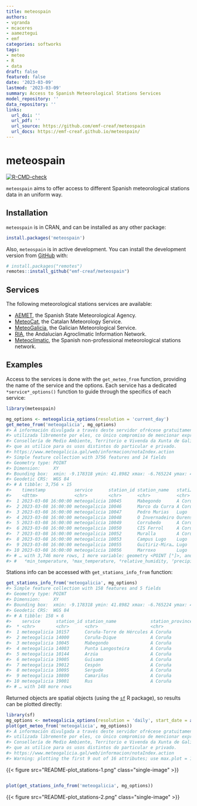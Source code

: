 ```yaml
---
title: meteospain
authors:
- vgranda
- mcaceres
- aameztegui
- emf
categories: softworks
tags:
- meteo
- R
- data
draft: false
featured: false
date: '2023-03-09'
lastmod: '2023-03-09'
summary: Access to Spanish Meteorological Stations Services
model_repository: ''
data_repository: ''
links:
  url_doi: ''
  url_pdf: ''
  url_source: https://github.com/emf-creaf/meteospain
  url_docs: https://emf-creaf.github.io/meteospain/
---
```

# meteospain

[![R-CMD-check](https://github.com/emf-creaf/meteospain/workflows/R-CMD-check/badge.svg)](https://github.com/emf-creaf/meteospain/actions)

`meteospain` aims to offer access to different Spanish meteorological
stations data in an uniform way.

## Installation

`meteospain` is in CRAN, and can be installed as any other package:

``` r
install.packages('meteospain')
```

Also, `meteospain` is in active development. You can install the
development version from [GitHub](https://github.com/) with:

``` r
# install.packages("remotes")
remotes::install_github("emf-creaf/meteospain")
```

## Services

The following meteorological stations services are available:

-   [AEMET](https://www.aemet.es/en/portada), the Spanish State
    Meteorological Agency.
-   [MeteoCat](https://meteo.cat), the Catalan Meteorology Service.
-   [MeteoGalicia](https://www.meteogalicia.gal/web/inicio.action), the
    Galician Meteorological Service.
-   [RIA](https://www.juntadeandalucia.es/agriculturaypesca/ifapa/riaweb/web/),
    the Andalucian Agroclimatic Information Network.
-   [Meteoclimatic](https://www.meteoclimatic.net/), the Spanish
    non-professional meteorological stations network.

## Examples

Access to the services is done with the `get_meteo_from` function,
providing the name of the service and the options. Each service has a
dedicated `*service*_options()` function to guide through the specifics
of each service:

``` r
library(meteospain)

mg_options <- meteogalicia_options(resolution = 'current_day')
get_meteo_from('meteogalicia', mg_options)
#> A información divulgada a través deste servidor ofrécese gratuitamente aos cidadáns para que poida ser 
#> utilizada libremente por eles, co único compromiso de mencionar expresamente a MeteoGalicia e á 
#> Consellería de Medio Ambiente, Territorio e Vivenda da Xunta de Galicia como fonte da mesma cada vez 
#> que as utilice para os usos distintos do particular e privado.
#> https://www.meteogalicia.gal/web/informacion/notaIndex.action
#> Simple feature collection with 3756 features and 14 fields
#> Geometry type: POINT
#> Dimension:     XY
#> Bounding box:  xmin: -9.178318 ymin: 41.8982 xmax: -6.765224 ymax: 43.734
#> Geodetic CRS:  WGS 84
#> # A tibble: 3,756 × 15
#>    timestamp           service      station_id station_name   stati…¹ altit…² tempe…³ min_t…⁴ max_t…⁵ relat…⁶ preci…⁷ wind_…⁸ wind_…⁹ insol…˟
#>    <dttm>              <chr>        <chr>      <chr>          <chr>       [m]    [°C]    [°C]    [°C]     [%] [L/m^2]     [°]   [m/s]     [h]
#>  1 2023-03-08 16:00:00 meteogalicia 10045      Mabegondo      A Coru…      94    16.3    15.8    17.1      88     0.1      NA      NA  0.367 
#>  2 2023-03-08 16:00:00 meteogalicia 10046      Marco da Curra A Coru…     651    11.7    10.8    12.3      88     0.2      NA      NA  0     
#>  3 2023-03-08 16:00:00 meteogalicia 10047      Pedro Murias   Lugo         51    19.4    19.3    19.5      62     0        NA      NA  0.850 
#>  4 2023-03-08 16:00:00 meteogalicia 10048      O Invernadeiro Ourense    1026    10.8    10.8    10.9      91     0        NA      NA  0     
#>  5 2023-03-08 16:00:00 meteogalicia 10049      Corrubedo      A Coru…      30    14.7    14.6    14.8      89     0        NA      NA  0     
#>  6 2023-03-08 16:00:00 meteogalicia 10050      CIS Ferrol     A Coru…      37    16.8    16.7    17.0      70     0        NA      NA  0.467 
#>  7 2023-03-08 16:00:00 meteogalicia 10052      Muralla        A Coru…     661    11.2    11.1    11.2     100     0.3      NA      NA  0     
#>  8 2023-03-08 16:00:00 meteogalicia 10053      Campus Lugo    Lugo        400    15.5    15.3    15.8      68     0        NA      NA  0.867 
#>  9 2023-03-08 16:00:00 meteogalicia 10055      Guitiriz-Mira… Lugo        684    12.1    11.8    12.3      86     0        NA      NA  0.15  
#> 10 2023-03-08 16:00:00 meteogalicia 10056      Marroxo        Lugo        645    13.2    12.9    13.9      90     0        NA      NA  0.0333
#> # … with 3,746 more rows, 1 more variable: geometry <POINT [°]>, and abbreviated variable names ¹​station_province, ²​altitude, ³​temperature,
#> #   ⁴​min_temperature, ⁵​max_temperature, ⁶​relative_humidity, ⁷​precipitation, ⁸​wind_direction, ⁹​wind_speed, ˟​insolation
```

Stations info can be accessed with `get_stations_info_from` function:

``` r
get_stations_info_from('meteogalicia', mg_options)
#> Simple feature collection with 158 features and 5 fields
#> Geometry type: POINT
#> Dimension:     XY
#> Bounding box:  xmin: -9.178318 ymin: 41.8982 xmax: -6.765224 ymax: 43.7383
#> Geodetic CRS:  WGS 84
#> # A tibble: 158 × 6
#>    service      station_id station_name             station_province altitude             geometry
#>  * <chr>        <chr>      <chr>                    <chr>                 [m]          <POINT [°]>
#>  1 meteogalicia 10157      Coruña-Torre de Hércules A Coruña               21 (-8.409202 43.38276)
#>  2 meteogalicia 14000      Coruña-Dique             A Coruña                5 (-8.374706 43.36506)
#>  3 meteogalicia 10045      Mabegondo                A Coruña               94 (-8.262225 43.24137)
#>  4 meteogalicia 14003      Punta Langosteira        A Coruña                5 (-8.531179 43.34723)
#>  5 meteogalicia 10144      Arzúa                    A Coruña              362  (-8.17469 42.93196)
#>  6 meteogalicia 19005      Guísamo                  A Coruña              175 (-8.276487 43.30799)
#>  7 meteogalicia 19012      Cespón                   A Coruña               59 (-8.854571 42.67466)
#>  8 meteogalicia 10095      Sergude                  A Coruña              231 (-8.461246 42.82283)
#>  9 meteogalicia 10800      Camariñas                A Coruña                5 (-9.178318 43.12445)
#> 10 meteogalicia 19001      Rus                      A Coruña              134 (-8.685357 43.15616)
#> # … with 148 more rows
```

Returned objects are spatial objects (using the
[`sf`](https://r-spatial.github.io/sf/) R package), so results can be
plotted directly:

``` r
library(sf)
mg_options <- meteogalicia_options(resolution = 'daily', start_date = as.Date('2021-04-25'))
plot(get_meteo_from('meteogalicia', mg_options))
#> A información divulgada a través deste servidor ofrécese gratuitamente aos cidadáns para que poida ser 
#> utilizada libremente por eles, co único compromiso de mencionar expresamente a MeteoGalicia e á 
#> Consellería de Medio Ambiente, Territorio e Vivenda da Xunta de Galicia como fonte da mesma cada vez 
#> que as utilice para os usos distintos do particular e privado.
#> https://www.meteogalicia.gal/web/informacion/notaIndex.action
#> Warning: plotting the first 9 out of 16 attributes; use max.plot = 16 to plot all
```

{{< figure src="README-plot_stations-1.png" class="single-image" >}}

``` r

plot(get_stations_info_from('meteogalicia', mg_options))
```

{{< figure src="README-plot_stations-2.png" class="single-image" >}}
